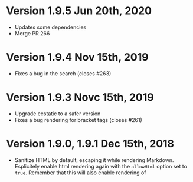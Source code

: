# Version 1.9.5 Jun 20th, 2020

- Updates some dependencies
- Merge PR 266

# Version 1.9.4 Nov 15th, 2019

- Fixes a bug in the search (closes #263)

# Version 1.9.3 Novc 15th, 2019

- Upgrade ecstatic to a safer version
- Fixes a bug rendering for bracket tags (closes #261)

# Version 1.9.0, 1.9.1 Dec 15th, 2018

- Sanitize HTML by default, escaping it while rendering Markdown. Esplicitely enable html rendering again with the `allowHtml` option set to `true`. Remember that this will also enable rendering of <script> though, so beware (Jingo session cookie is http only)

# Version 1.8.5, Feb 25th, 2018

- Merges #236

# Version 1.8.4, Feb 25th, 2018

- Closes #234 (Conflicts created by auto-generated HTML ids)
- Updates ecstatic module to newer and safer version

# Version 1.8.3, May 28th, 2017

- Updates to LDAP authentication (#212 by @ScreamingHawk)

# Version 1.8.2, May 20th, 2017

- Closes #152 (You can now disable Gravatar)
- Closes #129 (Adds logo support)
- Fixes #216 ()
- Always uses local jQuery and not Google's
- Adds favicon support

# Version 1.8.1, May 17th, 2017

This is just a small fix release

- Fix #211 (pug migration regression bug)
- Merge #209 (pug migration regression bug)
- Adds @ScreamingHawk to contributors

# Version 1.8.0, March 11th, 2017

- Upgrade from Jade to Pug 2 (needed for copyright reasons)
- Removes support for Markitup
- Upgrade to jQuery 2.x
- Upgrades of various npm modules
- Removes the need of installing mocha globally (for testing)
- Removes obsolete script directory

# Version 1.7.3, January 8th, 2017

- Small set of fixed: merges #189, #190 and #191

# Version 1.7.2, December 4th, 2016

- Closes #183 (accessible document list)
- Closes #182 (case insensitive test on SHA-1 passwords)
- Reads Jingo version from packages.json (no manual edit for version bump)

# Version 1.7.1, November 5th, 2016

- Merges #179
- Refines README
- Adopts Standardjs as the formatting standard for the project

# Version 1.7.0, September 18th, 2016

- Fixes #164 (ProxyPath not used on /login)
- Adds LDAP authentication support (@everpcpc). Requires manual installation of `passport-ldapauth`

# Version 1.6.1, January 27th, 2016

- Fixes #132 (crash on empty repos)
- Renames an img so to not have problems with AdBlock

# Version 1.6.0, December 28th, 2015

- Ability to work behind a proxy directory #124 (@creynold, @claudioc)
- Enables CORS for /wiki pages (poor man read only API to pages) (@kaiserfro, @claudioc)
- Started the Github wiki with some "recipes" for common tasks and configurations
- Better documentation for the configuration options
- Adds a linter configuration (eslint) and fixes a lot of style issues
- Adds the CONTRIBUTING file
- Adds more tests
- Fixes a TOC bug (@creynold)
- Fixes #118
- Fixes a crash on a certain git configuration

Requires `npm install`

# Version 1.5.3, December 14th, 2015

- Adds the `redirectURL` to the configuration (#121)

# Version 1.5.2, December 14th, 2015

- Fixes an authentication bug on 1.5.1 (#120)

# Version 1.5.1, December 12th, 2015

DO NOT USE THIS VERSION

# Version 1.5.0, December 12th, 2015

- Adds the ability to revert to a specific revision from the history page (@brad7928)
- Adds support for directives (see PR #115) (@creynold)
- Adds support for Table of Contents (@creynold and @brad7928)
- Adds a new `emptyEmailMatches` configuration parameter (see README)
- Added the /etc configuration directory (for useful configurations we may need)
- Fixes #110 (@brad7928)
- Fixes #109
- Fixes #10

- Merged #115, #113, #110

# Version 1.4.1, October 17th, 2015

- Fixes #68, CSS support for markdown tables
- Removes deprecated `licenses` object in packages.json

# Version 1.4.0, October 11th, 2015

- Fixes a bug on header rendering (closes #93)
- Removes iconv and uses the transliteration module (finally!)

The version is coded 1.4.0 because removing iconv may create some regression of old installations.

# Version 1.3.1, October 4th, 2015

- Upgrades CodeMirror to 5.7
- Uses _github flavoured markdown_ as the default CodeMirror mode (Closes #99)
- Uses github username if the displayName is empty (Closes #95)

# Version 1.3.0, July 19th, 2015

- Fixes #80 – Crash when a title starts with /
- Fixes #87 – Better management of slashes in titles (replaced by "+")
- Adds the search form to the search pages, so that we could...
- ...show the login option on mobile (removes the search field) because we...
- ...added the search icon to the toolbox
- Merges #88 and #89

# Version 1.2.12, June 28th, 2015

- Fixes #85 – Jingo crash on search
- Fixes #45 – Jingo now works on mobile too

# Version 1.2.11, May 22th, 2015

- Merge PR #78 (Local authentication support, by @vschoettke)
- Merge PR #75 (Gfm line breaks, by @apskim)
- Deprecated the Alone authentication method

# Version 1.2.9, January 26th, 2015

- Fixes #64 (crash serving favicon)
- Fixes #62 (missing titles on new and edit)
- Fixes #60 (no sidebar on login page)

# Version 1.2.8, December 15th, 2014

- Fixes a bug on the pull git pull (Jon Richter, @almereyda)
- Updates README (Jon Richter, @almereyda)
- Re-enable the baseUrl config option (Jon Richter, @almereyda)
- Upgrade some modules to a newest version

# Version 1.2.7, November 16th, 2014

- Merges #59 (add a validation for Github parameters)

# Version 1.2.6, November 4th, 2014

- Fixes #57 (removes the backdrop from modal)
- Better accessibility for modal boxes
- Better layout and typography for modal boxes

# Version 1.2.5, October 28st, 2014

- Fixes a z-index bug

# Version 1.2.4, October 28st, 2014

- Fixes #56 (unrecognized git version)

# Version 1.2.3, October 27st, 2014

- Fixes #55 (footer links not clickable)

# Version 1.2.2, October 21st, 2014

- Fixes #54 (broken customizations)
- Adds the jingo version to the meta generator
- Better README
- Fixes a potential crash
- Adds missing page titles (regression bug)

# Version 1.2.1, October 13, 2014

- Fixes #41 (inverted diff)

# Version 1.2.0, October 9, 2014

- Adds support for the GitHub logins
- Adds support to be able to serve images and other assets from the repo

# Version 1.1.0, September 23, 2014

The markdown module we use (Marked) tries to overcome some "obscure" problems with the original Perl markdown parser by default. These produces some problems when rendering HTML embedded in a markdown document see also issue #48. By default we now want to use the original parser and not the modified one (pedantic: true).

There is a new option to override this behaviour (application.pedanticMarkdown).

# Version 1.0.0, July 31, 2014

This version introduces a LOT of changes, but it is still compatible with the 0.6.1

To upgrade, just run `npm install`. Please note that you will need `npm` version 1.3 or newer to install the dependencies or we will get the _Error: No compatible version found_ errors. To upgrade npm just run `npm update npm -g` (sudo may be required).

- Upgraded to Bootstrap 3.2
- Upgraded to Express 4
- Upgraded to Codemirror 3.24
- Code refactoring, now easier to maintain and to contribute
- Added some shortcut on the session message ("edit again?")
- New code tag renderer
- Fixed an issue where the sidebar and footer were not rendered
- Code refactoring using another level of abstraction (aka models)
- More mobile friendly
- New look for custom sidebar and footer
- Provides a new `pages` configuration options
- New YAML parser (js-yaml)
- Upgraded markdown parser
- It is now possible to specify a custom binary for git
- The list of documents is now paginated (configurable amount of items)
- Names of the components are now configurable
- Don't show the avatar if there is no email
- Better tests for the validity of the configuration options
- Fixes #39
- Fixes #37
- Fixes #32
- Fixes #27
- Fixes #22

# Version 0.6.1, June 24th, 2014

- Due to an incompatibility with latest versions of Express 3.x (and Connect),
  the Express version in package.json has been frozen
- Removed some deprecation warnings
- Fixed some problems on the welcome page

# Version 0.6.0, May 28th, 2014

- Uses the OAuth 2 authentication instead of the OpenID 2.0
  (see also https://developers.google.com/accounts/docs/OpenID)
  This will require to edit the config file and request Google for
  a client id and client secret (see the README on how to do that)

  The update requires to issue a `npm install`

# Version 0.5.2, May 26th, 2014

- Version bump for the npm package glitch

# Version 0.5.1, December 6th, 2013

- Use of icons (ionicons) instead of the ugly texts for buttons
- Add the quick diff option on the list of pages
- Fixes a bug on the compare button

# Version 0.5.0, December 4th, 2013

- Use of Codemirror (select it from the new config key `features`)
- Adds the last commit comment on the document list

# Version 0.4.4, July 23th, 2013

- Better typography

# Version 0.4.3, July 10th, 2013

- Closes #19
- Better line height for LI
- Refines PR #20

# Version 0.4.2, June 29th, 2013

- Fixed a compatibility issue with node 0.10.12, see #17

# Version 0.4.1, June 25th, 2013

- Fixed a bug on the document list sort

# Version 0.4.0, June 11th, 2013

- The main content is now centered
- Better typography
- Added WideArea support
- Added the ability to specify the branch within the remote

# Version 0.3.5, 0.3.6, June 5th, 2013

- Bug fixes

# Version 0.3.4, June 5th, 2013

- Support for search word highlight
- Makes the "tools" drawer fixed positioned

Version 0.3.3, June 4th, 2013
Version 0.3.2, June 4th, 2013
=============================

- Adds the baseUrl configuration key
- Fixes a bug on the renderer

# Version 0.3.1, May 26th, 2013

- Closes #11

# Version 0.3.0, May 24th, 2013

- Added the alone authorization option
- Added the --local server option
- Added ChangeLog
- Removed yaml module, added yaml-js
- Added connect-flash module
